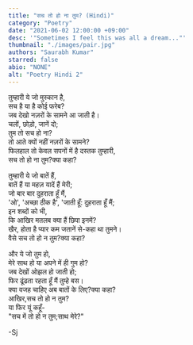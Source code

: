 ```yaml
---
title: "सच तो हो ना तुम? (Hindi)"
category: "Poetry"
date: "2021-06-02 12:00:00 +09:00"
desc: '"Sometimes I feel this was all a dream..."'
thumbnail: "./images/pair.jpg"
authors: "Saurabh Kumar"
starred: false
abio: "NONE"
alt: "Poetry Hindi 2"
---
```


तुम्हारी ये जो मुस्कान है,<br>
सच है या है कोई फरेब?<br>
जब देखो नज़रों के सामने आ जाती है।<br>
चलों, छोड़ो, जानें दो;<br>
तुम तो सच हो ना?<br>
तो आते क्यों नहीं नज़रों के सामने?<br>
फिलहाल तो केवल सपनों में है दस्तक तुम्हारी, <br>
सच तो हो ना तुम?क्या कहा?

तुम्हारी ये जो बातें हैं,<br>
बातें हैं या महज़ यादें हैं मेरी; <br>
जो बार बार दुहराता हूँ मैं,<br>
'ओ', 'अच्छा ठीक है', 'जाती हूँ: दुहराता हूँ मैं; <br>
इन शब्दों को भी,<br>
कि आखिर मतलब क्या हैं छिपा इनमें? <br>
खैर, होता है प्यार कम जतानें से-कहा था तुमने। <br>
वैसे सच तो हो न तुम?क्या कहा?

और ये जो तुम हो,<br>
मेरे साथ हो या अपने में ही गुम हो?<br>
जब देखों ओझल हो जाती हो;<br>
फिर ढूंढता रहता हूँ मैं तुम्हे बस। <br>
क्या वजह चाहिए अब बातों के लिए?क्या कहा?<br>
आखिर,सच तो हो न तुम?<br>
या फिर यूं कहूँ- <br>
"सच में तो हो न तुम;साथ मेरे?"

-Sj
